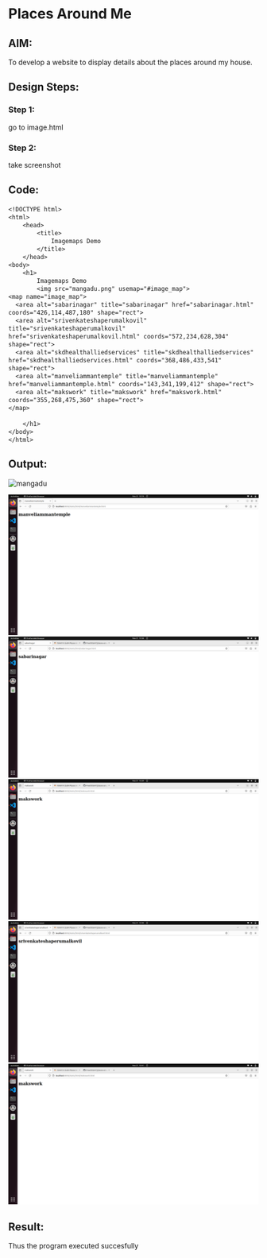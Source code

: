 # Places Around Me
## AIM:
To develop a website to display details about the places around my house.

## Design Steps:

### Step 1:
go to image.html
### Step 2:
take screenshot


## Code:
```
<!DOCTYPE html>
<html>
    <head>
        <title>
            Imagemaps Demo
        </title>
    </head>
<body>
    <h1>
        Imagemaps Demo
        <img src="mangadu.png" usemap="#image_map">
<map name="image_map">
  <area alt="sabarinagar" title="sabarinagar" href="sabarinagar.html" coords="426,114,487,180" shape="rect">
  <area alt="srivenkateshaperumalkovil" title="srivenkateshaperumalkovil" href="srivenkateshaperumalkovil.html" coords="572,234,628,304" shape="rect">
  <area alt="skdhealthalliedservices" title="skdhealthalliedservices" href="skdhealthalliedservices.html" coords="368,486,433,541" shape="rect">
  <area alt="manveliammantemple" title="manveliammantemple" href="manveliammantemple.html" coords="143,341,199,412" shape="rect">
  <area alt="makswork" title="makswork" href="makswork.html" coords="355,268,475,360" shape="rect">
</map>

    </h1>
</body>
</html>
```

## Output:

![mangadu](https://github.com/PreethiS647/places-around-me/assets/147313372/29e8c389-2852-4006-9ab1-a5e5b4316fda)

![output](./place1.png)
![output](./place2.png)
![output](./place3.png)
![output](./place4.png)
![output](./place5.png)
## Result:
Thus the program executed succesfully
